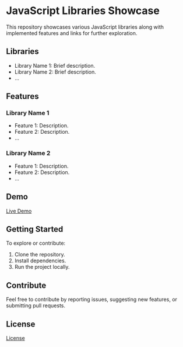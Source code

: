 # JavaScript Libraries Showcase

This repository showcases various JavaScript libraries along with implemented features and links for further exploration.

## Libraries

- Library Name 1: Brief description.
- Library Name 2: Brief description.
- ...

## Features

### Library Name 1

- Feature 1: Description.
- Feature 2: Description.
- ...

### Library Name 2

- Feature 1: Description.
- Feature 2: Description.
- ...

## Demo

[Live Demo](link-to-demo)

## Getting Started

To explore or contribute:
1. Clone the repository.
2. Install dependencies.
3. Run the project locally.

## Contribute

Feel free to contribute by reporting issues, suggesting new features, or submitting pull requests.

## License

[License](link-to-license)

